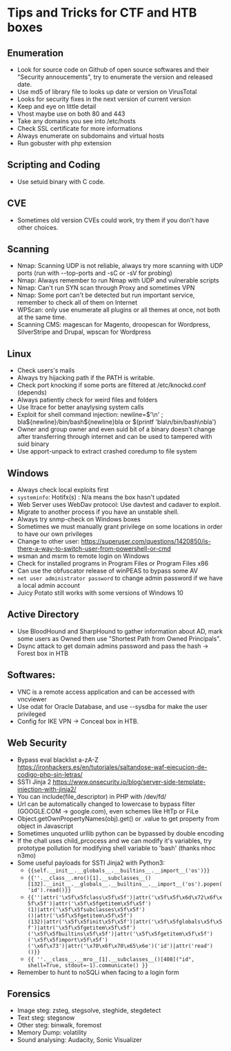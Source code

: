# Tips and Tricks for CTF and HTB boxes
## Enumeration
- Look for source code on Github of open source softwares and their "Security annoucements", try to enumerate the version and released date.
- Use md5 of library file to looks up date or version on VirusTotal
- Looks for security fixes in the next version of current version
- Keep and eye on little detail
- Vhost maybe use on both 80 and 443
- Take any domains you see into /etc/hosts
- Check SSL certificate for more informations
- Always enumerate on subdomains and virtual hosts
- Run gobuster with php extension


## Scripting and Coding
- Use setuid binary with C code.


## CVE 
- Sometimes old version CVEs could work, try them if you don't have other choices.

## Scanning
- Nmap: Scanning UDP is not reliable, always try more scanning with UDP ports (run with --top-ports and -sC or -sV for probing)
- Nmap: Always remember to run Nmap with UDP and vulnerable scripts
- Nmap: Can't run SYN scan through Proxy and sometimes VPN
- Nmap: Some port can't be detected but run important service, remember to check all of them on Internet
- WPScan: only use enumerate all plugins or all themes at once, not both at the same time. 
- Scanning CMS: magescan for Magento, droopescan for Wordpress, SilverStripe and Drupal, wpscan for Wordpress

## Linux
- Check users's mails
- Always try hijacking path if the PATH is writable. 
- Check port knocking if some ports are filtered at /etc/knockd.conf (depends)
- Always patiently check for weird files and folders
- Use ltrace for better anaylysing system calls
- Exploit for shell command injection: newline=$'\n' ; bla${newline}/bin/bash${newline}bla or $(printf 'bla\n/bin/bash\nbla')
- Owner and group owner and even suid bit of a binary doesn't change after transferring through internet and can be used to tampered with suid binary
- Use apport-unpack to extract crashed coredump to file system 

## Windows
- Always check local exploits first
- `systeminfo`: Hotifx(s) : N/a means the box hasn't updated 
- Web Server uses WebDav protocol: Use davtest and cadaver to exploit.
- Migrate to another process if you have an unstable shell.
- Always try snmp-check on Windows boxes
- Sometimes we must manually grant privilege on some locations in order to have our own privileges
- Change to other user: https://superuser.com/questions/1420850/is-there-a-way-to-switch-user-from-powershell-or-cmd
- wsman and msrm to remote login on Windows
- Check for installed programs in Program Files or Program Files x86
- Can use the obfuscator release of winPEAS to bypass some AV
- `net user administrator password` to change admin password if we have a local admin account
- Juicy Potato still works with some versions of Windows 10

## Active Directory
- Use BloodHound and SharpHound to gather information about AD, mark some users as Owned then use "Shortest Path from Owned Principals".
- Dsync attack to get domain admins password and pass the hash -> Forest box in HTB

## Softwares:
- VNC is a remote access application and can be accessed with vncviewer
- Use odat for Oracle Database, and use --sysdba for make the user privileged
- Config for IKE VPN -> Conceal box in HTB.


## Web Security
- Bypass eval blacklist a-zA-Z https://ironhackers.es/en/tutoriales/saltandose-waf-ejecucion-de-codigo-php-sin-letras/
- SSTI Jinja 2 https://www.onsecurity.io/blog/server-side-template-injection-with-jinja2/
- You can include(file_descriptor) in PHP with /dev/fd/
- Url can be automatically changed to lowercase to bypass filter (GOOGLE.COM -> google.com), even schemes like HtTp or FiLe
- Object.getOwnPropertyNames(obj).get() or .value to get property from object in Javascript
- Sometimes unquoted urllib python can be bypassed by double encoding
- If the chall uses child_prcocess and we can modify it's variables, try prototype pollution for modifying shell variable to 'bash' (thanks nhoc n3mo)
- Some useful payloads for SSTI Jinja2 with Python3:
  - `{{self.__init__.__globals__.__builtins__.__import__('os')}}`
  - `{{''.__class__.mro()[1].__subclasses__()[132].__init__.__globals__.__builtins__.__import__('os').popen('id').read()}}`
  - `{{''|attr('\x5f\x5fclass\x5f\x5f')|attr('\x5f\x5f\x6d\x72\x6f\x5f\x5f')|attr('\x5f\x5fgetitem\x5f\x5f')(1)|attr('\x5f\x5fsubclasses\x5f\x5f')()|attr('\x5f\x5fgetitem\x5f\x5f')(132)|attr('\x5f\x5finit\x5f\x5f')|attr('\x5f\x5fglobals\x5f\x5f')|attr('\x5f\x5fgetitem\x5f\x5f')('\x5f\x5fbuiltins\x5f\x5f')|attr('\x5f\x5fgetitem\x5f\x5f')('\x5f\x5fimport\x5f\x5f')('\x6f\x73')|attr('\x70\x6f\x70\x65\x6e')('id')|attr('read')()}}`
  - `{{ ''.__class__.__mro__[1].__subclasses__()[408]("id", shell=True, stdout=-1).communicate() }}`
- Remember to hunt to noSQLi when facing to a login form 


## Forensics
- Image steg: zsteg, stegsolve, steghide, stegdetect
- Text steg: stegsnow
- Other steg: binwalk, foremost
- Memory Dump: volatility
- Sound analysing: Audacity, Sonic Visualizer
